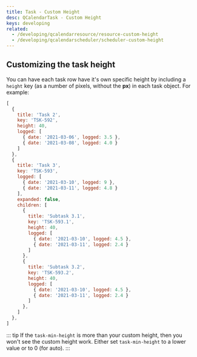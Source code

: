 ```yaml
---
title: Task - Custom Height
desc: QCalendarTask - Custom Height
keys: developing
related:
  - /developing/qcalendarresource/resource-custom-height
  - /developing/qcalendarscheduler/scheduler-custom-height
---
```

## Customizing the task height

You can have each task row have it's own specific height by including a `height` key (as a number of pixels, without the **px**) in each task object. For example:

```js
[
  {
    title: 'Task 2',
    key: 'TSK-592',
    height: 40,
    logged: [
      { date: '2021-03-06', logged: 3.5 },
      { date: '2021-03-08', logged: 4.0 }
    ]
  },
  {
    title: 'Task 3',
    key: 'TSK-593',
    logged: [
      { date: '2021-03-10', logged: 9 },
      { date: '2021-03-11', logged: 4.8 }
    ],
    expanded: false,
    children: [
      {
        title: 'Subtask 3.1',
        key: 'TSK-593.1',
        height: 40,
        logged: [
          { date: '2021-03-10', logged: 4.5 },
          { date: '2021-03-11', logged: 2.4 }
        ]
      },
      {
        title: 'Subtask 3.2',
        key: 'TSK-593.2',
        height: 40,
        logged: [
          { date: '2021-03-10', logged: 4.5 },
          { date: '2021-03-11', logged: 2.4 }
        ]
      },
    ]
  },
]
```

::: tip
If the `task-min-height` is more than your custom height, then you won't see the custom height work. Either set `task-min-height` to a lower value or to 0 (for auto).
:::

<example-viewer
  title="Custom Height"
  file="TaskCustomHeight"
  codepen-title="QCalendarTask"
/>
